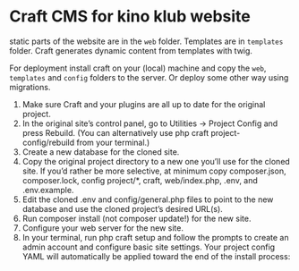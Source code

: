 # Craft CMS for kino klub website

static parts of the website are in the `web` folder. Templates are in `templates` folder. Craft generates dynamic content from templates with twig.

For deployment install craft on your (local) machine and copy the `web`, `templates` and `config` folders to the server. Or deploy some other way using migrations.

1. Make sure Craft and your plugins are all up to date for the original project.
2. In the original site’s control panel, go to Utilities → Project Config and press Rebuild. (You can alternatively use php craft project-config/rebuild from your terminal.)
3. Create a new database for the cloned site.
4. Copy the original project directory to a new one you’ll use for the cloned site. If you’d rather be more selective, at minimum copy composer.json, composer.lock, config project/*, craft, web/index.php, .env, and .env.example.
5. Edit the cloned .env and config/general.php files to point to the new database and use the cloned project’s desired URL(s).
6. Run composer install (not composer update!) for the new site.
7. Configure your web server for the new site.
8. In your terminal, run php craft setup and follow the prompts to create an admin account and configure basic site settings. Your project config YAML will automatically be applied toward the end of the install process: